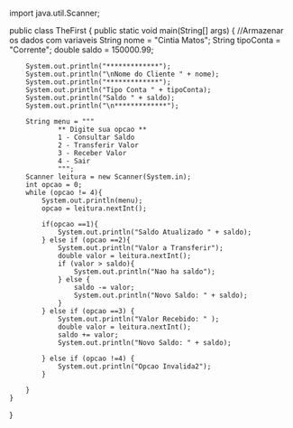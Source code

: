 import java.util.Scanner;

public class TheFirst {
    public static void main(String[] args) {
        //Armazenar os dados com variaveis
        String nome = "Cintia Matos";
        String tipoConta = "Corrente";
        double saldo = 150000.99;

        System.out.println("*************");
        System.out.println("\nNome do Cliente " + nome);
        System.out.println("*************");
        System.out.println("Tipo Conta " + tipoConta);
        System.out.println("Saldo " + saldo);
        System.out.println("\n*************");

        String menu = """
                ** Digite sua opcao **
                1 - Consultar Saldo
                2 - Transferir Valor
                3 - Receber Valor
                4 - Sair
                """;
        Scanner leitura = new Scanner(System.in);
        int opcao = 0;
        while (opcao != 4){
            System.out.println(menu);
            opcao = leitura.nextInt();

            if(opcao ==1){
                System.out.println("Saldo Atualizado " + saldo);
            } else if (opcao ==2){
                System.out.println("Valor a Transferir");
                double valor = leitura.nextInt();
                if (valor > saldo){
                    System.out.println("Nao ha saldo");
                } else {
                    saldo -= valor;
                    System.out.println("Novo Saldo: " + saldo);
                }
            } else if (opcao ==3) {
                System.out.println("Valor Recebido: " );
                double valor = leitura.nextInt();
                saldo += valor;
                System.out.println("Novo Saldo: " + saldo);

            } else if (opcao !=4) {
                System.out.println("Opcao Invalida2");
            }

        }
    }
}

